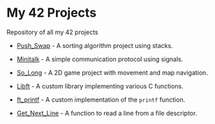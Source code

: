 # My 42 Projects

Repository of all my 42 projects

- [Push_Swap](https://github.com/IsaiahRobinsonGit/Push_Swap) - A sorting algorithm project using stacks.

- [Minitalk](https://github.com/IsaiahRobinsonGit/Minitalk) - A simple communication protocol using signals.

- [So_Long](https://github.com/IsaiahRobinsonGit/so_long) - A 2D game project with movement and map navigation.

- [Libft](https://github.com/IsaiahRobinsonGit/Libft) - A custom library implementing various C functions.

- [ft_printf](https://github.com/IsaiahRobinsonGit/ft_printf/tree/main) - A custom implementation of the `printf` function.

- [Get_Next_Line](https://github.com/IsaiahRobinsonGit/Get-Next-Line) - A function to read a line from a file descriptor.
